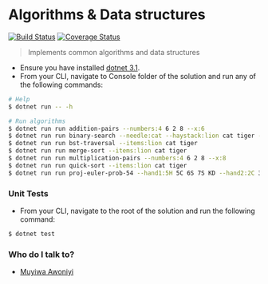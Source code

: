 # Algorithms & Data structures
[![Build Status](https://dev.azure.com/muyiwaawoniyi/algorithms-data-structures/_apis/build/status/awoniyimuyiwa.muyiwa_algorithms_and_data_structures?branchName=master)](https://dev.azure.com/muyiwaawoniyi/algorithms-data-structures/_build/latest?definitionId=1&branchName=master)
[![Coverage Status](https://coveralls.io/repos/github/awoniyimuyiwa/muyiwa_algorithms_and_data_structures/badge.svg?branch=master)](https://coveralls.io/github/awoniyimuyiwa/muyiwa_algorithms_and_data_structures?branch=master)

> Implements common algorithms and data structures

* Ensure you have installed [dotnet 3.1](https://dotnet.microsoft.com/download/dotnet-core/3.1).
* From your CLI, navigate to Console folder of the solution and run any of the following commands:

```bash
# Help
$ dotnet run -- -h

# Run algorithms
$ dotnet run run addition-pairs --numbers:4 6 2 8 --x:6
$ dotnet run run binary-search --needle:cat --haystack:lion cat tiger --verbose
$ dotnet run run bst-traversal --items:lion cat tiger
$ dotnet run run merge-sort --items:lion cat tiger
$ dotnet run run multiplication-pairs --numbers:4 6 2 8 --x:8
$ dotnet run run quick-sort --items:lion cat tiger
$ dotnet run run proj-euler-prob-54 --hand1:5H 5C 6S 7S KD --hand2:2C 3S 8S 8D TD
```

### Unit Tests ###

* From your CLI, navigate to the root of the solution and run the following command:

```bash
$ dotnet test
```

### Who do I talk to? ###

*  [Muyiwa Awoniyi](mailto:muyiwaawoniyi@yahoo.com)